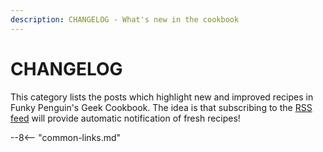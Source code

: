 ```yaml
---
description: CHANGELOG - What's new in the cookbook
---
```

# CHANGELOG

This category lists the posts which highlight new and improved recipes in Funky Penguin's Geek Cookbook. The idea is that subscribing to the [RSS feed](/rss/) will provide automatic notification of fresh recipes!

--8<-- "common-links.md"
